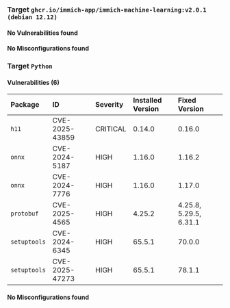 
### Target `ghcr.io/immich-app/immich-machine-learning:v2.0.1 (debian 12.12)`
#### No Vulnerabilities found
#### No Misconfigurations found
### Target `Python`
#### Vulnerabilities (6)

| Package | ID | Severity | Installed Version | Fixed Version |
| :--- | :--- | :--- | :--- | :--- |
| `h11` | CVE-2025-43859 | CRITICAL | 0.14.0 | 0.16.0 |
| `onnx` | CVE-2024-5187 | HIGH | 1.16.0 | 1.16.2 |
| `onnx` | CVE-2024-7776 | HIGH | 1.16.0 | 1.17.0 |
| `protobuf` | CVE-2025-4565 | HIGH | 4.25.2 | 4.25.8, 5.29.5, 6.31.1 |
| `setuptools` | CVE-2024-6345 | HIGH | 65.5.1 | 70.0.0 |
| `setuptools` | CVE-2025-47273 | HIGH | 65.5.1 | 78.1.1 |
#### No Misconfigurations found
